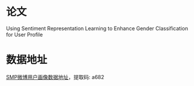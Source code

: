 # 论文
Using Sentiment Representation Learning to Enhance Gender Classification for User Profile

# 数据地址
[SMP微博用户画像数据地址](https://pan.baidu.com/s/1H6uemtH3P1IzAHIiSlPItQ)，提取码: a682
